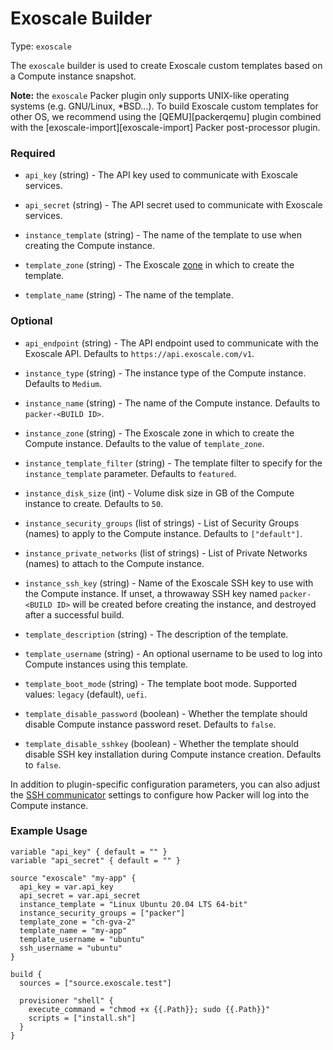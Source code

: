 # Exoscale Builder

Type: `exoscale`

The `exoscale` builder is used to create Exoscale custom templates based on a
Compute instance snapshot.

**Note:** the `exoscale` Packer plugin only supports UNIX-like operating
systems (e.g. GNU/Linux, \*BSD...). To build Exoscale custom templates for
other OS, we recommend using the [QEMU][packerqemu] plugin combined with the
[exoscale-import][exoscale-import] Packer post-processor plugin.


### Required

- `api_key` (string) - The API key used to communicate with Exoscale services.

- `api_secret` (string) - The API secret used to communicate with Exoscale
  services.

- `instance_template` (string) - The name of the template to use when creating
  the Compute instance.

- `template_zone` (string) - The Exoscale [zone][zones] in which to create the
  template.

- `template_name` (string) - The name of the template.


### Optional

- `api_endpoint` (string) - The API endpoint used to communicate with the
  Exoscale API. Defaults to `https://api.exoscale.com/v1`.

- `instance_type` (string) - The instance type of the Compute instance.
  Defaults to `Medium`.

- `instance_name` (string) - The name of the Compute instance.
  Defaults to `packer-<BUILD ID>`.

- `instance_zone` (string) - The Exoscale zone in which to create the Compute
  instance. Defaults to the value of `template_zone`.

- `instance_template_filter` (string) - The template filter to specify for the
  `instance_template` parameter. Defaults to `featured`.

- `instance_disk_size` (int) - Volume disk size in GB of the Compute instance
  to create. Defaults to `50`.

- `instance_security_groups` (list of strings) - List of Security Groups
  (names) to apply to the Compute instance. Defaults to `["default"]`.

- `instance_private_networks` (list of strings) - List of Private Networks
  (names) to attach to the Compute instance.

- `instance_ssh_key` (string) - Name of the Exoscale SSH key to use with the
  Compute instance. If unset, a throwaway SSH key named `packer-<BUILD ID>`
  will be created before creating the instance, and destroyed after a
  successful build.

- `template_description` (string) - The description of the template.

- `template_username` (string) - An optional username to be used to log into
  Compute instances using this template.

- `template_boot_mode` (string) - The template boot mode. Supported values:
  `legacy` (default), `uefi`.

- `template_disable_password` (boolean) - Whether the template should disable
  Compute instance password reset. Defaults to `false`.

- `template_disable_sshkey` (boolean) - Whether the template should disable
  SSH key installation during Compute instance creation. Defaults to `false`.

In addition to plugin-specific configuration parameters, you can also adjust
the [SSH communicator][packerssh] settings to configure how Packer will log
into the Compute instance.


### Example Usage

```hcl
variable "api_key" { default = "" }
variable "api_secret" { default = "" }

source "exoscale" "my-app" {
  api_key = var.api_key
  api_secret = var.api_secret
  instance_template = "Linux Ubuntu 20.04 LTS 64-bit"
  instance_security_groups = ["packer"]
  template_zone = "ch-gva-2"
  template_name = "my-app"
  template_username = "ubuntu"
  ssh_username = "ubuntu"
}

build {
  sources = ["source.exoscale.test"]

  provisioner "shell" {
    execute_command = "chmod +x {{.Path}}; sudo {{.Path}}"
    scripts = ["install.sh"]
  }
}
```


[packerssh]: https://www.packer.io/docs/communicators/ssh/
[zones]: https://www.exoscale.com/datacenters/
